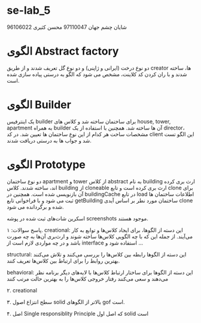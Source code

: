 # se-lab_5

شایان چشم جهان 97110047
محسن کثیری 96106022

# الگوی Abstract factory 
دو نوع درخت (ایرانی و ژاپنی) و دو نوع گل تعریف شدند و از طریق creator ها، ساخته شدند و با ران کردن کد کلاینت، مشخص می شود که الگو به درستی پیاده سازی شده است.

# الگوی Builder 
یک اینترفیس builder برای ساختمان ساخته شد و کلاس های house, tower, apartment به همراه builder آن ها ساخته شد. همچنین با استفاده از یک director، مشخصات ساخت هر کدام از این نوع ساختمان ها تعیین شد. در کد client این الگو تست شد و جواب ها به درستی دریافت شدند.

# الگوی Prototype 
دو نوع ساختمان apartment و tower از کلاس abstract به نام building ارث بری کرده اند، ساخته شدند. کلاس building از cloneable ارث بری کرده است و تابع clone برای آن بازنویسی شده است. همچنین در buildingCache در تابع load اطلاعات ساختمان ها ثبت می شود و با فراخوانی تابع getBuilding ساختمان مورد نطر بر اساس آیدی clone شده و برگردانده می شود.

اسکرین شات‌های ثبت شده در پوشه screenshots موجود هستند.


پاسخ سوالات:
۱. creational: این دسته از الگوها، برای ایجاد کلاس‌ها و توابع به کار می‌آیند. از جمله این که با چه الگویی کلاس‌ها ساخته شوند و ارث‌بری آن‌ها به چه صورت باشد و در چه مواردی لازم است از interface استفاده شود و ...

structural: این دسته از الگوها رابطه بین کلاس‌ها را بررسی می‌کنند و تلاش می‌کنند بهترین روابط را برای ارتباط بین کلاس‌ها تعریف کنند.

behavioral: این دسته از الگوها برای ساختار ارتباط کلاس‌ها با لایه‌های دیگر برنامه نظر می‌دهند و سعی می‌کنند رفتار خروجی کلاس‌ها را به بهترین حالت مرتب کنند

۲. creational

۳. سطح انتزاع اصول solid بالاتر از الگوهای gof است.

۴. اصل Single responsiblity Principle که اصل اول solid است
